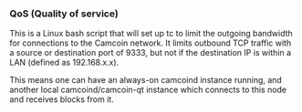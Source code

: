 ### QoS (Quality of service) ###

This is a Linux bash script that will set up tc to limit the outgoing bandwidth for connections to the Camcoin network. It limits outbound TCP traffic with a source or destination port of 9333, but not if the destination IP is within a LAN (defined as 192.168.x.x).

This means one can have an always-on camcoind instance running, and another local camcoind/camcoin-qt instance which connects to this node and receives blocks from it.
